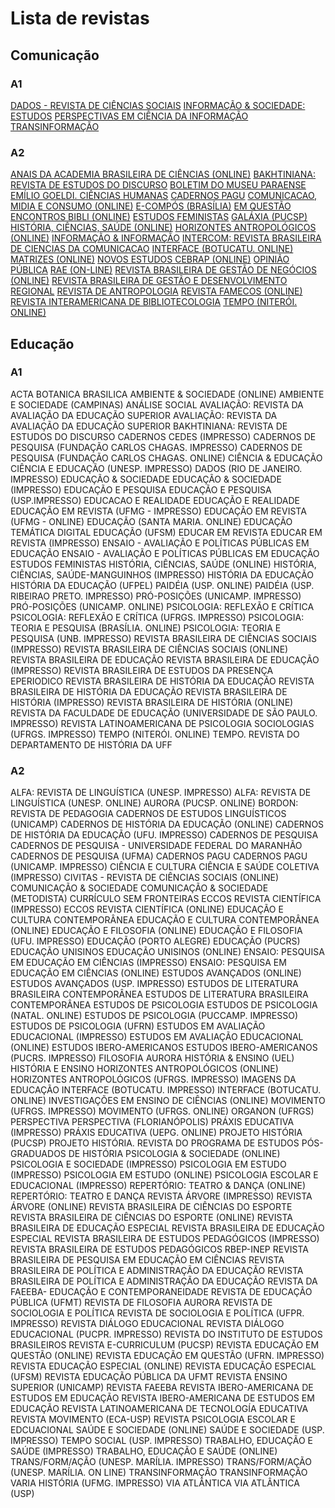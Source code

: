 # Lista de revistas

## Comunicação

### A1

[DADOS - REVISTA DE CIÊNCIAS SOCIAIS](http://dados.iesp.uerj.br/)
[INFORMAÇÃO & SOCIEDADE: ESTUDOS](http://periodicos.ufpb.br/ojs2/index.php/ies)
[PERSPECTIVAS EM CIÊNCIA DA INFORMAÇÃO](http://portaldeperiodicos.eci.ufmg.br/index.php/pci)
[TRANSINFORMAÇÃO](http://periodicos.puc-campinas.edu.br/seer/index.php/transinfo)

### A2

[ANAIS DA ACADEMIA BRASILEIRA DE CIÊNCIAS (ONLINE)](https://www.scielo.br/scielo.php?script=sci_serial&pid=0001-3765)
[BAKHTINIANA: REVISTA DE ESTUDOS DO DISCURSO](https://revistas.pucsp.br/bakhtiniana)
[BOLETIM DO MUSEU PARAENSE EMÍLIO GOELDI. CIÊNCIAS HUMANAS](http://editora.museu-goeldi.br/humanas/)
[CADERNOS PAGU](https://www.pagu.unicamp.br/pt-br/cadernos-pagu)
[COMUNICACAO, MIDIA E CONSUMO (ONLINE)](http://revistacmc.espm.br/index.php/revistacmc)
[E-COMPÓS (BRASÍLIA)](https://www.e-compos.org.br/e-compos)
[EM QUESTÃO](https://seer.ufrgs.br/EmQuestao)
[ENCONTROS BIBLI (ONLINE)](https://periodicos.ufsc.br/index.php/eb)
[ESTUDOS FEMINISTAS](https://periodicos.ufsc.br/index.php/ref)
[GALÁXIA (PUCSP)](https://revistas.pucsp.br/galaxia)
[HISTÓRIA, CIÊNCIAS, SAÚDE (ONLINE)](https://www.scielo.br/scielo.php?pid=0104-5970&script=sci_serial)
[HORIZONTES ANTROPOLÓGICOS (ONLINE)](https://www.ufrgs.br/ppgas/ha/index.php/pt/)
[INFORMAÇÃO & INFORMAÇÃO](http://www.uel.br/revistas/uel/index.php/informacao)
[INTERCOM: REVISTA BRASILEIRA DE CIENCIAS DA COMUNICACAO](http://portcom.intercom.org.br/revistas/index.php/revistaintercom)
[INTERFACE (BOTUCATU. ONLINE)](https://interface.org.br/)
[MATRIZES (ONLINE)](https://www.revistas.usp.br/matrizes/)
[NOVOS ESTUDOS CEBRAP (ONLINE)](http://novosestudos.uol.com.br/)
[OPINIÃO PÚBLICA](https://www.scielo.br/scielo.php/script_sci_serial/pid_0104-6276/lng_en/nrm_iso)
[RAE (ON-LINE)](https://rae.fgv.br/rae-eletronica)
[REVISTA BRASILEIRA DE GESTÃO DE NEGÓCIOS (ONLINE)](http://www.spell.org.br/periodicos/ver/25/revista-brasileira-de-gestao-de-negocios)
[REVISTA BRASILEIRA DE GESTÃO E DESENVOLVIMENTO REGIONAL](https://www.rbgdr.net/revista/index.php/rbgdr)
[REVISTA DE ANTROPOLOGIA](http://www.revistas.usp.br/ra)
[REVISTA FAMECOS (ONLINE)](https://revistaseletronicas.pucrs.br/ojs/index.php/revistafamecos/index)
[REVISTA INTERAMERICANA DE BIBLIOTECOLOGIA](https://revistas.udea.edu.co/index.php/RIB)
[TEMPO (NITERÓI. ONLINE)](https://www.scielo.br/scielo.php?script=sci_serial&pid=1413-7704&lng=en)

## Educação

### A1

ACTA BOTANICA BRASILICA
AMBIENTE & SOCIEDADE (ONLINE)
AMBIENTE E SOCIEDADE (CAMPINAS)
ANÁLISE SOCIAL
AVALIAÇÃO: REVISTA DA AVALIAÇÃO DA EDUCAÇÃO SUPERIOR
AVALIAÇÃO: REVISTA DA AVALIAÇÃO DA EDUCAÇÃO SUPERIOR
BAKHTINIANA: REVISTA DE ESTUDOS DO DISCURSO
CADERNOS CEDES (IMPRESSO)
CADERNOS DE PESQUISA (FUNDAÇÃO CARLOS CHAGAS. IMPRESSO)
CADERNOS DE PESQUISA (FUNDAÇÃO CARLOS CHAGAS. ONLINE)
CIÊNCIA & EDUCAÇÃO
CIÊNCIA E EDUCAÇÃO (UNESP. IMPRESSO)
DADOS (RIO DE JANEIRO. IMPRESSO)
EDUCAÇÃO & SOCIEDADE
EDUCAÇÃO & SOCIEDADE (IMPRESSO)
EDUCAÇÃO E PESQUISA
EDUCAÇÃO E PESQUISA (USP.IMPRESSO)
EDUCACAO E REALIDADE
EDUCAÇÃO E REALIDADE
EDUCAÇÃO EM REVISTA (UFMG - IMPRESSO)
EDUCAÇÃO EM REVISTA (UFMG - ONLINE)
EDUCAÇÃO (SANTA MARIA. ONLINE)
EDUCAÇÃO TEMÁTICA DIGITAL
EDUCAÇÃO (UFSM)
EDUCAR EM REVISTA
EDUCAR EM REVISTA (IMPRESSO)
ENSAIO - AVALIAÇÃO E POLÍTICAS PÚBLICAS EM EDUCAÇÃO
ENSAIO - AVALIAÇÃO E POLÍTICAS PÚBLICAS EM EDUCAÇÃO
ESTUDOS FEMINISTAS
HISTÓRIA, CIÊNCIAS, SAÚDE (ONLINE)
HISTÓRIA, CIÊNCIAS, SAÚDE-MANGUINHOS (IMPRESSO)
HISTÓRIA DA EDUCAÇÃO
HISTÓRIA DA EDUCAÇÃO (UFPEL)
PAIDÉIA (USP. ONLINE)
PAIDÉIA (USP. RIBEIRAO PRETO. IMPRESSO)
PRÓ-POSIÇÕES (UNICAMP. IMPRESSO)
PRÓ-POSIÇÕES (UNICAMP. ONLINE)
PSICOLOGIA: REFLEXÃO E CRÍTICA
PSICOLOGIA: REFLEXÃO E CRÍTICA (UFRGS. IMPRESSO)
PSICOLOGIA: TEORIA E PESQUISA (BRASÍLIA. ONLINE)
PSICOLOGIA: TEORIA E PESQUISA (UNB. IMPRESSO)
REVISTA BRASILEIRA DE CIÊNCIAS SOCIAIS (IMPRESSO)
REVISTA BRASILEIRA DE CIÊNCIAS SOCIAIS (ONLINE)
REVISTA BRASILEIRA DE EDUCAÇÃO
REVISTA BRASILEIRA DE EDUCAÇÃO (IMPRESSO)
REVISTA BRASILEIRA DE ESTUDOS DA PRESENÇA EPERIODICO
REVISTA BRASILEIRA DE HISTÓRIA DA EDUCAÇÃO
REVISTA BRASILEIRA DE HISTÓRIA DA EDUCAÇÃO
REVISTA BRASILEIRA DE HISTÓRIA (IMPRESSO)
REVISTA BRASILEIRA DE HISTÓRIA (ONLINE)
REVISTA DA FACULDADE DE EDUCAÇÃO (UNIVERSIDADE DE SÃO PAULO. IMPRESSO)
REVISTA LATINOAMERICANA DE PSICOLOGIA
SOCIOLOGIAS (UFRGS. IMPRESSO)
TEMPO (NITERÓI. ONLINE)
TEMPO. REVISTA DO DEPARTAMENTO DE HISTÓRIA DA UFF

### A2

ALFA: REVISTA DE LINGUÍSTICA (UNESP. IMPRESSO)
ALFA: REVISTA DE LINGUÍSTICA (UNESP. ONLINE)
AURORA (PUCSP. ONLINE)
BORDON: REVISTA DE PEDAGOGIA
CADERNOS DE ESTUDOS LINGUÍSTICOS (UNICAMP)
CADERNOS DE HISTÓRIA DA EDUCAÇÃO (ONLINE)
CADERNOS DE HISTÓRIA DA EDUCAÇÃO (UFU. IMPRESSO)
CADERNOS DE PESQUISA
CADERNOS DE PESQUISA - UNIVERSIDADE FEDERAL DO MARANHÃO
CADERNOS DE PESQUISA (UFMA)
CADERNOS PAGU
CADERNOS PAGU (UNICAMP. IMPRESSO)
CIÊNCIA E CULTURA
CIÊNCIA E SAÚDE COLETIVA (IMPRESSO)
CIVITAS - REVISTA DE CIÊNCIAS SOCIAIS (ONLINE)
COMUNICAÇÃO & SOCIEDADE
COMUNICAÇÃO & SOCIEDADE (METODISTA)
CURRÍCULO SEM FRONTEIRAS
ECCOS REVISTA CIENTÍFICA (IMPRESSO)
ECCOS REVISTA CIENTÍFICA (ONLINE)
EDUCAÇÃO E CULTURA CONTEMPORÂNEA
EDUCAÇÃO E CULTURA CONTEMPORÂNEA (ONLINE)
EDUCAÇÃO E FILOSOFIA (ONLINE)
EDUCAÇÃO E FILOSOFIA (UFU. IMPRESSO)
EDUCAÇÃO (PORTO ALEGRE)
EDUCAÇÃO (PUCRS)
EDUCAÇÃO UNISINOS
EDUCAÇÃO UNISINOS (ONLINE)
ENSAIO: PESQUISA EM EDUCAÇÃO EM CIÊNCIAS (IMPRESSO)
ENSAIO: PESQUISA EM EDUCAÇÃO EM CIÊNCIAS (ONLINE)
ESTUDOS AVANÇADOS (ONLINE)
ESTUDOS AVANÇADOS (USP. IMPRESSO)
ESTUDOS DE LITERATURA BRASILEIRA CONTEMPORÂNEA
ESTUDOS DE LITERATURA BRASILEIRA CONTEMPORÂNEA
ESTUDOS DE PSICOLOGIA
ESTUDOS DE PSICOLOGIA (NATAL. ONLINE)
ESTUDOS DE PSICOLOGIA (PUCCAMP. IMPRESSO)
ESTUDOS DE PSICOLOGIA (UFRN)
ESTUDOS EM AVALIAÇÃO EDUCACIONAL (IMPRESSO)
ESTUDOS EM AVALIAÇÃO EDUCACIONAL (ONLINE)
ESTUDOS IBERO-AMERICANOS
ESTUDOS IBERO-AMERICANOS (PUCRS. IMPRESSO)
FILOSOFIA AURORA
HISTÓRIA & ENSINO (UEL)
HISTÓRIA E ENSINO
HORIZONTES ANTROPOLÓGICOS (ONLINE)
HORIZONTES ANTROPOLÓGICOS (UFRGS. IMPRESSO)
IMAGENS DA EDUCAÇÃO
INTERFACE (BOTUCATU. IMPRESSO)
INTERFACE (BOTUCATU. ONLINE)
INVESTIGAÇÕES EM ENSINO DE CIÊNCIAS (ONLINE)
MOVIMENTO (UFRGS. IMPRESSO)
MOVIMENTO (UFRGS. ONLINE)
ORGANON (UFRGS)
PERSPECTIVA
PERSPECTIVA (FLORIANÓPOLIS)
PRÁXIS EDUCATIVA (IMPRESSO)
PRÁXIS EDUCATIVA (UEPG. ONLINE)
PROJETO HISTÓRIA (PUCSP)
PROJETO HISTÓRIA. REVISTA DO PROGRAMA DE ESTUDOS PÓS-GRADUADOS DE HISTÓRIA
PSICOLOGIA & SOCIEDADE (ONLINE)
PSICOLOGIA E SOCIEDADE (IMPRESSO)
PSICOLOGIA EM ESTUDO (IMPRESSO)
PSICOLOGIA EM ESTUDO (ONLINE)
PSICOLOGIA ESCOLAR E EDUCACIONAL (IMPRESSO)
REPERTÓRIO: TEATRO & DANÇA (ONLINE)
REPERTÓRIO: TEATRO E DANÇA
REVISTA ÁRVORE (IMPRESSO)
REVISTA ÁRVORE (ONLINE)
REVISTA BRASILEIRA DE CIÊNCIAS DO ESPORTE
REVISTA BRASILEIRA DE CIÊNCIAS DO ESPORTE (ONLINE)
REVISTA BRASILEIRA DE EDUCAÇÃO ESPECIAL
REVISTA BRASILEIRA DE EDUCAÇÃO ESPECIAL
REVISTA BRASILEIRA DE ESTUDOS PEDAGÓGICOS (IMPRESSO)
REVISTA BRASILEIRA DE ESTUDOS PEDAGÓGICOS RBEP-INEP
REVISTA BRASILEIRA DE PESQUISA EM EDUCAÇÃO EM CIÊNCIAS
REVISTA BRASILEIRA DE POLÍTICA E ADMINISTRAÇÃO DA EDUCAÇÃO
REVISTA BRASILEIRA DE POLÍTICA E ADMINISTRAÇÃO DA EDUCAÇÃO
REVISTA DA FAEEBA- EDUCAÇÃO E CONTEMPORANEIDADE
REVISTA DE EDUCAÇÃO PÚBLICA (UFMT)
REVISTA DE FILOSOFIA AURORA
REVISTA DE SOCIOLOGIA E POLÍTICA
REVISTA DE SOCIOLOGIA E POLÍTICA (UFPR. IMPRESSO)
REVISTA DIÁLOGO EDUCACIONAL
REVISTA DIÁLOGO EDUCACIONAL (PUCPR. IMPRESSO)
REVISTA DO INSTITUTO DE ESTUDOS BRASILEIROS
REVISTA E-CURRICULUM (PUCSP)
REVISTA EDUCAÇÃO EM QUESTÃO (ONLINE)
REVISTA EDUCAÇÃO EM QUESTÃO (UFRN. IMPRESSO)
REVISTA EDUCAÇÃO ESPECIAL (ONLINE)
REVISTA EDUCAÇÃO ESPECIAL (UFSM)
REVISTA EDUCAÇÃO PÚBLICA DA UFMT
REVISTA ENSINO SUPERIOR (UNICAMP)
REVISTA FAEEBA
REVISTA IBERO-AMERICANA DE ESTUDOS EM EDUCAÇÃO
REVISTA IBERO-AMERICANA DE ESTUDOS EM EDUCAÇÃO
REVISTA LATINOAMERICANA DE TECNOLOGÍA EDUCATIVA
REVISTA MOVIMENTO (ECA-USP)
REVISTA PSICOLOGIA ESCOLAR E EDCUACIONAL
SAÚDE E SOCIEDADE (ONLINE)
SAÚDE E SOCIEDADE (USP. IMPRESSO)
TEMPO SOCIAL (USP. IMPRESSO)
TRABALHO, EDUCAÇÃO E SAÚDE (IMPRESSO)
TRABALHO, EDUCAÇÃO E SAÚDE (ONLINE)
TRANS/FORM/AÇÃO (UNESP. MARÍLIA. IMPRESSO)
TRANS/FORM/AÇÃO (UNESP. MARÍLIA. ON LINE)
TRANSINFORMAÇÃO
TRANSINFORMAÇÃO
VARIA HISTÓRIA (UFMG. IMPRESSO)
VIA ATLÂNTICA
VIA ATLÂNTICA (USP)
